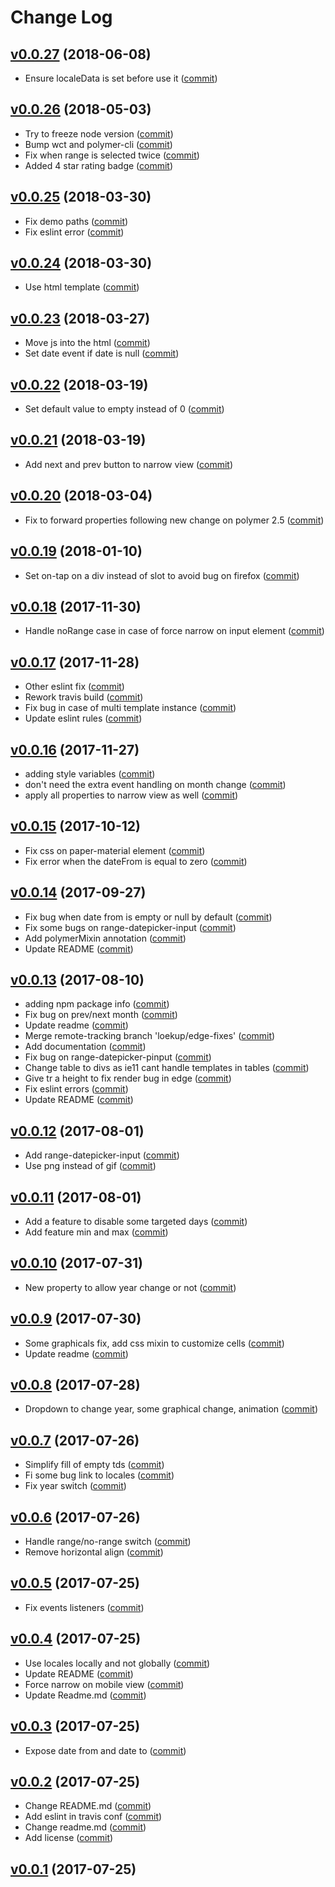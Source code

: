 # Change Log

## [v0.0.27](https://github.com/RoXuS/range-datepicker/tree/0.0.27) (2018-06-08)

- Ensure localeData is set before use it ([commit](https://github.com/RoXuS/range-datepicker/commit/43bdcff2))

## [v0.0.26](https://github.com/RoXuS/range-datepicker/tree/0.0.26) (2018-05-03)

* Try to freeze node version ([commit](https://github.com/RoXuS/range-datepicker/commit/466893ce))
* Bump wct and polymer-cli ([commit](https://github.com/RoXuS/range-datepicker/commit/e2ebe7e1))
* Fix when range is selected twice ([commit](https://github.com/RoXuS/range-datepicker/commit/7102b198))
* Added 4 star rating badge ([commit](https://github.com/RoXuS/range-datepicker/commit/e48169c5))

## [v0.0.25](https://github.com/RoXuS/range-datepicker/tree/0.0.25) (2018-03-30)

* Fix demo paths ([commit](https://github.com/RoXuS/range-datepicker/commit/157dcfb6))
* Fix eslint error ([commit](https://github.com/RoXuS/range-datepicker/commit/e65cac9d))

## [v0.0.24](https://github.com/RoXuS/range-datepicker/tree/0.0.24) (2018-03-30)

* Use html template ([commit](https://github.com/RoXuS/range-datepicker/commit/7570e4c4))

## [v0.0.23](https://github.com/RoXuS/range-datepicker/tree/0.0.23) (2018-03-27)

* Move js into the html ([commit](https://github.com/RoXuS/range-datepicker/commit/8704029))
* Set date event if date is null ([commit](https://github.com/RoXuS/range-datepicker/commit/6792018))

## [v0.0.22](https://github.com/RoXuS/range-datepicker/tree/0.0.22) (2018-03-19)

* Set default value to empty instead of 0 ([commit](https://github.com/RoXuS/range-datepicker/commit/370bf6f))

## [v0.0.21](https://github.com/RoXuS/range-datepicker/tree/0.0.21) (2018-03-19)

* Add next and prev button to narrow view ([commit](https://github.com/RoXuS/range-datepicker/commit/b5511ee))

## [v0.0.20](https://github.com/RoXuS/range-datepicker/tree/0.0.20) (2018-03-04)

* Fix to forward properties following new change on polymer 2.5 ([commit](https://github.com/RoXuS/range-datepicker/commit/6cf0c48))

## [v0.0.19](https://github.com/RoXuS/range-datepicker/tree/0.0.19) (2018-01-10)

* Set on-tap on a div instead of slot to avoid bug on firefox ([commit](https://github.com/RoXuS/range-datepicker/commit/bd4c97aa))

## [v0.0.18](https://github.com/RoXuS/range-datepicker/tree/0.0.18) (2017-11-30)

* Handle noRange case in case of force narrow on input element ([commit](https://github.com/RoXuS/range-datepicker/commit/48bc4f28))

## [v0.0.17](https://github.com/RoXuS/range-datepicker/tree/0.0.17) (2017-11-28)

* Other eslint fix ([commit](https://github.com/RoXuS/range-datepicker/commit/0939c8b1))
* Rework travis build ([commit](https://github.com/RoXuS/range-datepicker/commit/4775d751))
* Fix bug in case of multi template instance ([commit](https://github.com/RoXuS/range-datepicker/commit/a7f67109))
* Update eslint rules ([commit](https://github.com/RoXuS/range-datepicker/commit/0b0123ba))

## [v0.0.16](https://github.com/RoXuS/range-datepicker/tree/0.0.16) (2017-11-27)

* adding style variables ([commit](https://github.com/RoXuS/range-datepicker/commit/e1038c1e))
* don't need the extra event handling on month change ([commit](https://github.com/RoXuS/range-datepicker/commit/6c071b6e))
* apply all properties to narrow view as well ([commit](https://github.com/RoXuS/range-datepicker/commit/0069171b))

## [v0.0.15](https://github.com/RoXuS/range-datepicker/tree/0.0.15) (2017-10-12)

* Fix css on paper-material element ([commit](https://github.com/RoXuS/range-datepicker/commit/62e40cb0))
* Fix error when the dateFrom is equal to zero ([commit](https://github.com/RoXuS/range-datepicker/commit/92d0106c))

## [v0.0.14](https://github.com/RoXuS/range-datepicker/tree/0.0.14) (2017-09-27)

* Fix bug when date from is empty or null by default ([commit](https://github.com/RoXuS/range-datepicker/commit/95ab7c6c))
* Fix some bugs on range-datepicker-input ([commit](https://github.com/RoXuS/range-datepicker/commit/c7d5d389))
* Add polymerMixin annotation ([commit](https://github.com/RoXuS/range-datepicker/commit/a4fd3cfe))
* Update README ([commit](https://github.com/RoXuS/range-datepicker/commit/2e7d31d6))

## [v0.0.13](https://github.com/RoXuS/range-datepicker/tree/0.0.13) (2017-08-10)

* adding npm package info ([commit](https://github.com/RoXuS/range-datepicker/commit/dc659eb))
* Fix bug on prev/next month ([commit](https://github.com/RoXuS/range-datepicker/commit/d384838))
* Update readme ([commit](https://github.com/RoXuS/range-datepicker/commit/83b810a))
* Merge remote-tracking branch 'loekup/edge-fixes' ([commit](https://github.com/RoXuS/range-datepicker/commit/3b766d2))
* Add documentation ([commit](https://github.com/RoXuS/range-datepicker/commit/025edb8))
* Fix bug on range-datepicker-pinput ([commit](https://github.com/RoXuS/range-datepicker/commit/0bea6eb))
* Change table to divs as ie11 cant handle templates in tables ([commit](https://github.com/RoXuS/range-datepicker/commit/4f410c4))
* Give tr a height to fix render bug in edge ([commit](https://github.com/RoXuS/range-datepicker/commit/c1b3435))
* Fix eslint errors ([commit](https://github.com/RoXuS/range-datepicker/commit/1f52fbc))
* Update README ([commit](https://github.com/RoXuS/range-datepicker/commit/64a6ead))

## [v0.0.12](https://github.com/RoXuS/range-datepicker/tree/0.0.12) (2017-08-01)

* Add range-datepicker-input ([commit](https://github.com/RoXuS/range-datepicker/commit/e25fc63))
* Use png instead of gif ([commit](https://github.com/RoXuS/range-datepicker/commit/97b3f79))

## [v0.0.11](https://github.com/RoXuS/range-datepicker/tree/0.0.11) (2017-08-01)

* Add a feature to disable some targeted days ([commit](https://github.com/RoXuS/range-datepicker/commit/5c03cb8))
* Add feature min and max ([commit](https://github.com/RoXuS/range-datepicker/commit/4565e8b))

## [v0.0.10](https://github.com/RoXuS/range-datepicker/tree/0.0.10) (2017-07-31)

* New property to allow year change or not ([commit](https://github.com/RoXuS/range-datepicker/commit/939907a))

## [v0.0.9](https://github.com/RoXuS/range-datepicker/tree/0.0.9) (2017-07-30)

* Some graphicals fix, add css mixin to customize cells ([commit](https://github.com/RoXuS/range-datepicker/commit/f17f4e4))
* Update readme ([commit](https://github.com/RoXuS/range-datepicker/commit/b773670))

## [v0.0.8](https://github.com/RoXuS/range-datepicker/tree/0.0.8) (2017-07-28)

* Dropdown to change year, some graphical change, animation ([commit](https://github.com/RoXuS/range-datepicker/commit/fc17304))

## [v0.0.7](https://github.com/RoXuS/range-datepicker/tree/0.0.7) (2017-07-26)

* Simplify fill of empty tds ([commit](https://github.com/RoXuS/range-datepicker/commit/e6102ee))
* Fi some bug link to locales ([commit](https://github.com/RoXuS/range-datepicker/commit/fb526e0))
* Fix year switch ([commit](https://github.com/RoXuS/range-datepicker/commit/db5c8f3))

## [v0.0.6](https://github.com/RoXuS/range-datepicker/tree/0.0.6) (2017-07-26)

* Handle range/no-range switch ([commit](https://github.com/RoXuS/range-datepicker/commit/42de4cad))
* Remove horizontal align ([commit](https://github.com/RoXuS/range-datepicker/commit/d3fa8bf9))

## [v0.0.5](https://github.com/RoXuS/range-datepicker/tree/0.0.5) (2017-07-25)

* Fix events listeners ([commit](https://github.com/RoXuS/range-datepicker/commit/ce935f2a))

## [v0.0.4](https://github.com/RoXuS/range-datepicker/tree/0.0.4) (2017-07-25)

* Use locales locally and not globally ([commit](https://github.com/RoXuS/range-datepicker/commit/0be8940))
* Update README ([commit](https://github.com/RoXuS/range-datepicker/commit/c5faf04))
* Force narrow on mobile view ([commit](https://github.com/RoXuS/range-datepicker/commit/b1c3f5f))
* Update Readme.md ([commit](https://github.com/RoXuS/range-datepicker/commit/b174163))

## [v0.0.3](https://github.com/RoXuS/range-datepicker/tree/0.0.3) (2017-07-25)

* Expose date from and date to ([commit](https://github.com/RoXuS/range-datepicker/commit/efe0478))

## [v0.0.2](https://github.com/RoXuS/range-datepicker/tree/0.0.2) (2017-07-25)

* Change README.md ([commit](https://github.com/RoXuS/range-datepicker/commit/4532ee5))
* Add eslint in travis conf ([commit](https://github.com/RoXuS/range-datepicker/commit/708ab6c))
* Change readme.md ([commit](https://github.com/RoXuS/range-datepicker/commit/6f93390))
* Add license ([commit](https://github.com/RoXuS/range-datepicker/commit/b8ccb85))

## [v0.0.1](https://github.com/RoXuS/range-datepicker/tree/0.0.1) (2017-07-25)
